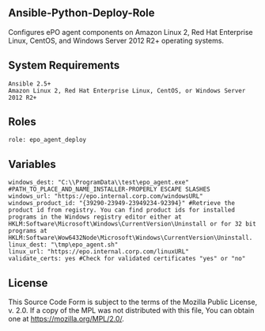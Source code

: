 ## Ansible-Python-Deploy-Role
Configures ePO agent components on Amazon Linux 2, Red Hat Enterprise Linux, CentOS, and Windows Server 2012 R2+ operating systems.


## System Requirements
```
Ansible 2.5+
Amazon Linux 2, Red Hat Enterprise Linux, CentOS, or Windows Server 2012 R2+
```
## Roles
```
role: epo_agent_deploy
```
## Variables
```
windows_dest: "C:\\ProgramData\\test\epo_agent.exe" #PATH_TO_PLACE_AND_NAME_INSTALLER-PROPERLY ESCAPE SLASHES
windows_url: "https://epo.internal.corp.com/windowsURL"
windows_product_id: "{39290-23949-23949234-92394}" #Retrieve the product id from registry. You can find product ids for installed programs in the Windows registry editor either at HKLM:Software\Microsoft\Windows\CurrentVersion\Uninstall or for 32 bit programs at HKLM:Software\Wow6432Node\Microsoft\Windows\CurrentVersion\Uninstall.
linux_dest: "\tmp\epo_agent.sh"
linux_url: "https://epo.internal.corp.com/linuxURL"
validate_certs: yes #Check for validated certificates "yes" or "no"

```
## License
This Source Code Form is subject to the terms of the Mozilla Public
License, v. 2.0. If a copy of the MPL was not distributed with this
file, You can obtain one at https://mozilla.org/MPL/2.0/.

